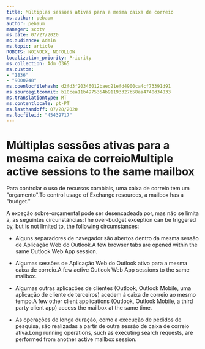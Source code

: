 ```yaml
---
title: Múltiplas sessões ativas para a mesma caixa de correio
ms.author: pebaum
author: pebaum
manager: scotv
ms.date: 07/27/2020
ms.audience: Admin
ms.topic: article
ROBOTS: NOINDEX, NOFOLLOW
localization_priority: Priority
ms.collection: Adm_O365
ms.custom:
- "1836"
- "9000248"
ms.openlocfilehash: d2fd3f20346012baed21efd4900ca4cf73391d91
ms.sourcegitcommit: b10cea11b4975354b91193327b58aa4740d34833
ms.translationtype: MT
ms.contentlocale: pt-PT
ms.lasthandoff: 07/28/2020
ms.locfileid: "45439717"
---
```

# <a name="multiple-active-sessions-to-the-same-mailbox"></a><span data-ttu-id="f248d-102">Múltiplas sessões ativas para a mesma caixa de correio</span><span class="sxs-lookup"><span data-stu-id="f248d-102">Multiple active sessions to the same mailbox</span></span>

<span data-ttu-id="f248d-103">Para controlar o uso de recursos cambiais, uma caixa de correio tem um "orçamento".</span><span class="sxs-lookup"><span data-stu-id="f248d-103">To control usage of Exchange resources, a mailbox has a "budget."</span></span>

<span data-ttu-id="f248d-104">A exceção sobre-orçamental pode ser desencadeada por, mas não se limita a, as seguintes circunstâncias:</span><span class="sxs-lookup"><span data-stu-id="f248d-104">The over-budget exception can be triggered by, but is not limited to, the following circumstances:</span></span>

- <span data-ttu-id="f248d-105">Alguns separadores de navegador são abertos dentro da mesma sessão de Aplicação Web do Outlook.</span><span class="sxs-lookup"><span data-stu-id="f248d-105">A few browser tabs are opened within the same Outlook Web App session.</span></span>

- <span data-ttu-id="f248d-106">Algumas sessões de Aplicação Web do Outlook ativo para a mesma caixa de correio.</span><span class="sxs-lookup"><span data-stu-id="f248d-106">A few active Outlook Web App sessions to the same mailbox.</span></span>

- <span data-ttu-id="f248d-107">Algumas outras aplicações de clientes (Outlook, Outlook Mobile, uma aplicação de cliente de terceiros) acedem à caixa de correio ao mesmo tempo.</span><span class="sxs-lookup"><span data-stu-id="f248d-107">A few other client applications (Outlook, Outlook Mobile, a third party client app) access the mailbox at the same time.</span></span>

- <span data-ttu-id="f248d-108">As operações de longa duração, como a execução de pedidos de pesquisa, são realizadas a partir de outra sessão de caixa de correio ativa.</span><span class="sxs-lookup"><span data-stu-id="f248d-108">Long running operations, such as executing search requests, are performed from another active mailbox session.</span></span>

